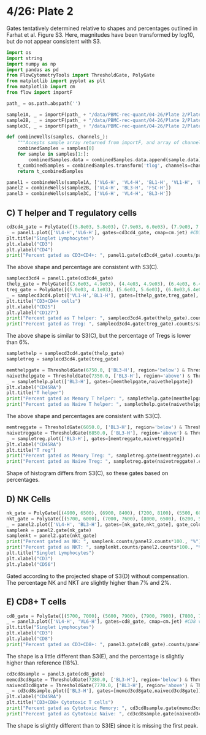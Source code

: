 # 4/26: Plate 2

Gates tentatively determined relative to shapes and percentages outlined in Farhat et al. Figure S3. Here, magnitudes have been transformed by log10, but do not appear consistent with S3.


```python
import os
import string
import numpy as np
import pandas as pd
from FlowCytometryTools import ThresholdGate, PolyGate
from matplotlib import pyplot as plt
from matplotlib import cm
from flow import importF
```


```python
path_ = os.path.abspath('')
```


```python
sample1A, _ = importF(path_ + "/data/PBMC-rec-quant/04-26/Plate 2/Plate 2 - Panel 1 IL2R/", "A")
sample2B, _ = importF(path_ + "/data/PBMC-rec-quant/04-26/Plate 2/Plate 2 - Panel 2 IL2R/", "B")
sample3C, _ = importF(path_ + "/data/PBMC-rec-quant/04-26/Plate 2/Plate 2 - Panel 3 IL2R/", "C")
```


```python
def combineWells(samples, channels_):
    """Accepts sample array returned from importF, and array of channels, returns transformed combined well data"""
    combinedSamples = samples[0]
    for sample in samples[1:]:
        combinedSamples.data = combinedSamples.data.append(sample.data)
    t_combinedSamples = combinedSamples.transform('tlog', channels=channels_)
    return t_combinedSamples
```


```python
panel1 = combineWells(sample1A, ['VL6-H', 'VL4-H', 'BL1-H', 'VL1-H', 'BL3-H'])
panel2 = combineWells(sample2B, ['VL4-H', 'BL3-H', 'FSC-H'])
panel3 = combineWells(sample3C, ['VL6-H', 'VL4-H', 'BL3-H'])
```

## C) T helper and T regulatory cells


```python
cd3cd4_gate = PolyGate([(5.8e03, 5.8e03), (7.9e03, 6.0e03), (7.9e03, 7.2e03), (5.7e03, 7.2e03)], ('VL4-H', 'VL6-H'), region='in', name='cd3cd4')
_ = panel1.plot(['VL4-H','VL6-H'], gates=cd3cd4_gate, cmap=cm.jet) #CD3, CD4
plt.title("Singlet Lymphocytes")
plt.xlabel("CD3")
plt.ylabel("CD4")
print("Percent gated as CD3+CD4+: ", panel1.gate(cd3cd4_gate).counts/panel1.counts*100., "%")
```

The above shape and percentage are consistent with S3(C).


```python
samplecd3cd4 = panel1.gate(cd3cd4_gate)
thelp_gate = PolyGate([(3.6e03, 4.9e03), (4.4e03, 4.9e03), (6.4e03, 6.4e03), (6.4e03, 6.7e03), (3.6e03, 6.7e03)], ('VL1-H', 'BL1-H'), region='in', name='thelp')
treg_gate = PolyGate([(5.0e03, 4.1e03), (5.6e03, 5.6e03), (6.8e03,6.4e03), (9.4e03, 6.4e03), (9.4e03, 2.0e3), (5.0e03, 2.0e3)], ('VL1-H', 'BL1-H'), region='in', name='treg')
_ = samplecd3cd4.plot(['VL1-H','BL1-H'], gates=[thelp_gate,treg_gate], cmap=cm.jet) #CD3, CD4
plt.title("CD3+CD4+ cells")
plt.xlabel("CD25")
plt.ylabel("CD127")
print("Percent gated as T helper: ", samplecd3cd4.gate(thelp_gate).counts/samplecd3cd4.counts*100., "%")
print("Percent gated as Treg: ", samplecd3cd4.gate(treg_gate).counts/samplecd3cd4.counts*100., "%")
```

The above shape is similar to S3(C), but the percentage of Tregs is lower than 6%.


```python
samplethelp = samplecd3cd4.gate(thelp_gate)
sampletreg = samplecd3cd4.gate(treg_gate)
```


```python
memthelpgate = ThresholdGate(6750.0, ['BL3-H'], region='below') & ThresholdGate(4300.0, ['BL3-H'], region='above')
naivethelpgate = ThresholdGate(7350.0, ['BL3-H'], region='above') & ThresholdGate(8700.0, ['BL3-H'], region='below')
_ = samplethelp.plot(['BL3-H'], gates=[memthelpgate,naivethelpgate])
plt.xlabel("CD45RA")
plt.title("T helper")
print("Percent gated as Memory T helper: ", samplethelp.gate(memthelpgate).counts/samplethelp.counts*100., "%")
print("Percent gated as Naive T helper: ", samplethelp.gate(naivethelpgate).counts/samplethelp.counts*100., "%")
```

The above shape and percentages are consistent with S3(C).


```python
memtreggate = ThresholdGate(6050.0, ['BL3-H'], region='below') & ThresholdGate(3800.0, ['BL3-H'], region='above')
naivetreggate = ThresholdGate(6850.0, ['BL3-H'], region='above') & ThresholdGate(8700.0, ['BL3-H'], region='below')
_ = sampletreg.plot(['BL3-H'], gates=[memtreggate,naivetreggate])
plt.xlabel("CD45RA")
plt.title("T reg")
print("Percent gated as Memory Treg: ", sampletreg.gate(memtreggate).counts/sampletreg.counts*100., "%")
print("Percent gated as Naive Treg: ", sampletreg.gate(naivetreggate).counts/sampletreg.counts*100., "%")
```

Shape of histogram differs from S3(C), so these gates based on percentages.

## D) NK Cells


```python
nk_gate = PolyGate([(4900, 6500), (6900, 8400), (7200, 8100), (5500, 6000)], ('VL4-H', 'BL3-H'), region='in', name='nk')
nkt_gate = PolyGate([(5700, 6000), (7000, 7600), (8000, 6500), (6200, 5000)], ('VL4-H', 'BL3-H'), region='in', name='nkt')
_ = panel2.plot(['VL4-H', 'BL3-H'], gates=[nk_gate,nkt_gate], gate_colors=['red','red'], cmap=cm.jet) #CD56 vs. CD3
samplenk = panel2.gate(nk_gate)
samplenkt = panel2.gate(nkt_gate)
print("Percent gated as NK: ", samplenk.counts/panel2.counts*100., "%")
print("Percent gated as NKT: ", samplenkt.counts/panel2.counts*100., "%")
plt.title("Singlet Lymphocytes")
plt.xlabel("CD3")
plt.ylabel("CD56")
```

Gated according to the projected shape of S3(D) without compensation. The percentage NK and NKT are slightly higher than 7% and 2%.

## E) CD8+ T cells


```python
cd8_gate = PolyGate([(5700, 7000), (5600, 7900), (7900, 7900), (7800, 7000)], ('VL4-H', 'VL6-H'), region='in', name='cd8')
_ = panel3.plot(['VL4-H', 'VL6-H'], gates=cd8_gate, cmap=cm.jet) #CD8 vs. CD3
plt.title("Singlet Lymphocytes")
plt.xlabel("CD3")
plt.ylabel("CD8")
print("Percent gated as CD3+CD8+: ", panel3.gate(cd8_gate).counts/panel3.counts*100., "%")
```

The shape is a little different than S3(E), and the percentage is slightly higher than reference (18%).


```python
cd3cd8sample = panel3.gate(cd8_gate)
memcd3cd8gate = ThresholdGate(7280.0, ['BL3-H'], region='below') & ThresholdGate(4200.0, ['BL3-H'], region='above')
naivecd3cd8gate = ThresholdGate(7770.0, ['BL3-H'], region='above') & ThresholdGate(8800.0, ['BL3-H'], region='below')
_ = cd3cd8sample.plot(['BL3-H'], gates=[memcd3cd8gate,naivecd3cd8gate])
plt.xlabel("CD45RA")
plt.title("CD3+CD8+ Cytotoxic T cells")
print("Percent gated as Cytotoxic Memory: ", cd3cd8sample.gate(memcd3cd8gate).counts/cd3cd8sample.counts*100., "%")
print("Percent gated as Cytotoxic Naive: ", cd3cd8sample.gate(naivecd3cd8gate).counts/cd3cd8sample.counts*100., "%")
```

The shape is slightly different than to S3(E) since it is missing the first peak.


```python

```
